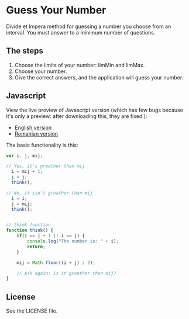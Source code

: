 Guess Your Number
=================

Divide et Impera method for guessing a number you choose from an interval.
You must answer to a minimum number of questions.

## The steps
1. Choose the limits of your number: limMin and limMax.
2. Choose your number.
3. Give the correct answers, and the application will guess your number.

## Javascript

View the live preview of Javascript version (which has few bugs because it's only a preview: after downloading this, they are fixed.):

 - [English version](http://htmlpreview.github.com/?https://raw.github.com/IonicaBizau/guess-your-number/master/Javascript/en.html)
 - [Romanian version](http://htmlpreview.github.com/?https://raw.github.com/IonicaBizau/guess-your-number/master/Javascript/ro.html)

The basic functionality is this:

```js
var i, j, mij;

// Yes, it's greather than mij
  i = mij + 1;
  j = j;
  think();

// No, it isn't greather than mij
  i = i;
  j = mij;
  think();


// think function
function think() {
    if(i == j + 1 || i == j) {
        console.log("The number is: " + i);
        return;
    }

    mij = Math.floor((i + j) / 2);

    // Ask again: is it greather than mij?
}
```

## License
See the LICENSE file.

